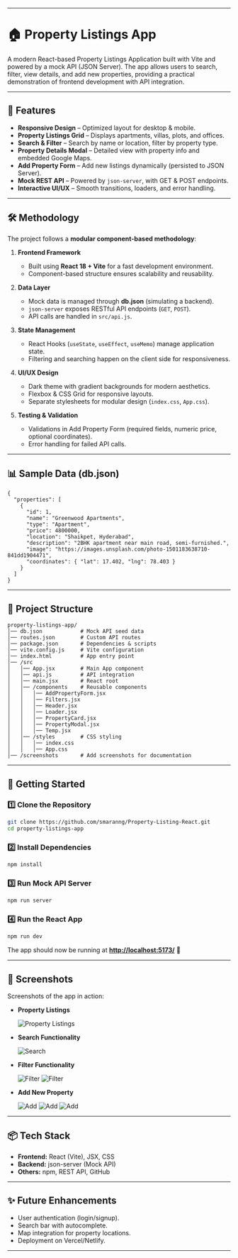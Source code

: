 
---

# 🏠 Property Listings App

A modern React-based Property Listings Application built with Vite and powered by a mock API (JSON Server).
The app allows users to search, filter, view details, and add new properties, providing a practical demonstration of frontend development with API integration.

---

## 📌 Features

* **Responsive Design** – Optimized layout for desktop & mobile.
* **Property Listings Grid** – Displays apartments, villas, plots, and offices.
* **Search & Filter** – Search by name or location, filter by property type.
* **Property Details Modal** – Detailed view with property info and embedded Google Maps.
* **Add Property Form** – Add new listings dynamically (persisted to JSON Server).
* **Mock REST API** – Powered by `json-server`, with GET & POST endpoints.
* **Interactive UI/UX** – Smooth transitions, loaders, and error handling.

---

## 🛠️ Methodology

The project follows a **modular component-based methodology**:

1. **Frontend Framework**

   * Built using **React 18 + Vite** for a fast development environment.
   * Component-based structure ensures scalability and reusability.

2. **Data Layer**

   * Mock data is managed through **db.json** (simulating a backend).
   * `json-server` exposes RESTful API endpoints (`GET`, `POST`).
   * API calls are handled in `src/api.js`.

3. **State Management**

   * React Hooks (`useState`, `useEffect`, `useMemo`) manage application state.
   * Filtering and searching happen on the client side for responsiveness.

4. **UI/UX Design**

   * Dark theme with gradient backgrounds for modern aesthetics.
   * Flexbox & CSS Grid for responsive layouts.
   * Separate stylesheets for modular design (`index.css`, `App.css`).

5. **Testing & Validation**

   * Validations in Add Property Form (required fields, numeric price, optional coordinates).
   * Error handling for failed API calls.

---

## 📊 Sample Data (db.json)


```
{
  "properties": [
    {
      "id": 1,
      "name": "Greenwood Apartments",
      "type": "Apartment",
      "price": 4800000,
      "location": "Shaikpet, Hyderabad",
      "description": "2BHK apartment near main road, semi-furnished.",
      "image": "https://images.unsplash.com/photo-1501183638710-841dd1904471",
      "coordinates": { "lat": 17.402, "lng": 78.403 }
    }
  ]
}

```

---

## 📂 Project Structure

```
property-listings-app/
│── db.json            # Mock API seed data
│── routes.json        # Custom API routes
│── package.json       # Dependencies & scripts
│── vite.config.js     # Vite configuration
│── index.html         # App entry point
│── /src
│   │── App.jsx        # Main App component
│   │── api.js         # API integration
│   │── main.jsx       # React root
│   │── /components    # Reusable components
│   │   │── AddPropertyForm.jsx
│   │   │── Filters.jsx
│   │   │── Header.jsx
│   │   │── Loader.jsx
│   │   │── PropertyCard.jsx
│   │   │── PropertyModal.jsx
│   │   │── Temp.jsx
│   │── /styles        # CSS styling
│   │   │── index.css
│   │   │── App.css
│── /screenshots       # Add screenshots for documentation
```

---

## 🚀 Getting Started

### 1️⃣ Clone the Repository

```bash
git clone https://github.com/smaranng/Property-Listing-React.git
cd property-listings-app
```

### 2️⃣ Install Dependencies

```bash
npm install
```

### 3️⃣ Run Mock API Server

```bash
npm run server
```

### 4️⃣ Run the React App

```bash
npm run dev
```

The app should now be running at **[http://localhost:5173/](http://localhost:5173/)** 🚀

---

## 📸 Screenshots

Screenshots of the app in action:

* **Property Listings**


  ![Property Listings](./screenshots/display_all.png)

* **Search Functionality**


  ![Search](./screenshots/search.png)


* **Filter Functionality**


  ![Filter](./screenshots/filter_apt.png)
![Filter](./screenshots/filter_plot.png)


* **Add New Property**


  ![Add](./screenshots/add_new.png)
![Add](./screenshots/add_success.png)
![Add](./screenshots/filter_office.png)


---

## 📦 Tech Stack

* **Frontend:** React (Vite), JSX, CSS
* **Backend:** json-server (Mock API)
* **Others:** npm, REST API, GitHub

---

## ✨ Future Enhancements

* User authentication (login/signup).
* Search bar with autocomplete.
* Map integration for property locations.
* Deployment on Vercel/Netlify.

---


